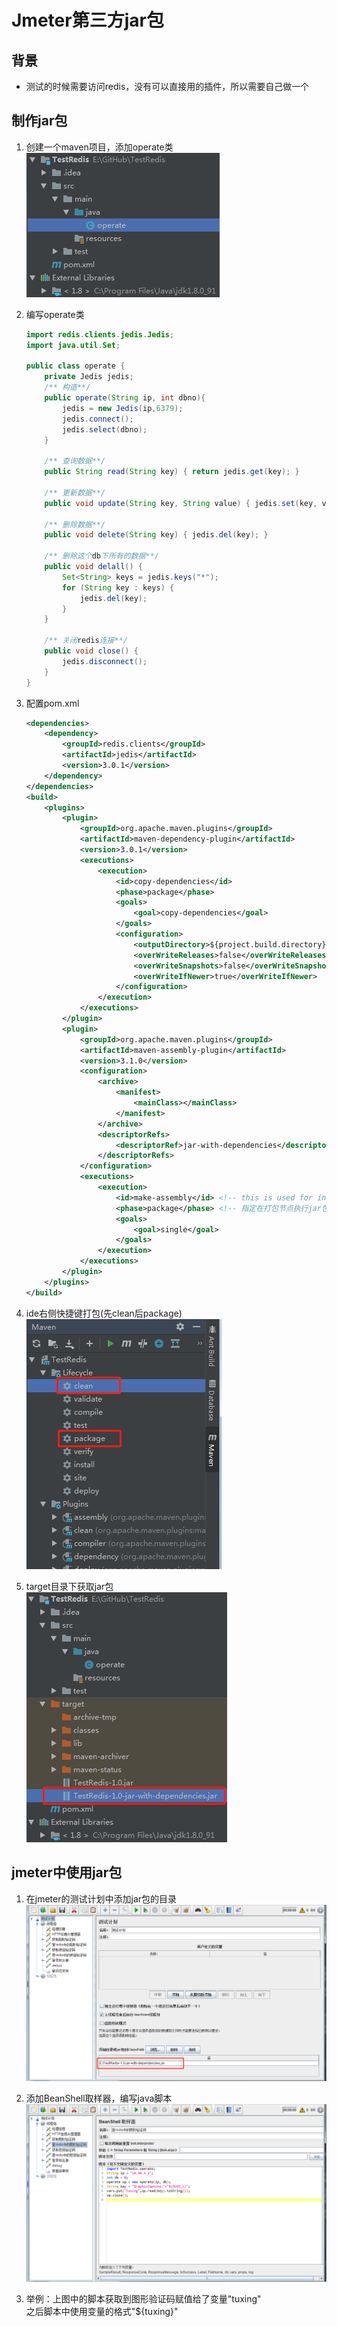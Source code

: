 # Jmeter第三方jar包   

## 背景  
- 测试的时候需要访问redis，没有可以直接用的插件，所以需要自己做一个    

## 制作jar包   
1. 创建一个maven项目，添加operate类  
    ![image](pic/threebao/threebao01.png)   
    
2. 编写operate类
    ```java
    import redis.clients.jedis.Jedis;
    import java.util.Set;
    
    public class operate {
        private Jedis jedis;
        /** 构造**/
        public operate(String ip, int dbno){
            jedis = new Jedis(ip,6379);
            jedis.connect();
            jedis.select(dbno);
        }
    
        /** 查询数据**/
        public String read(String key) { return jedis.get(key); }
    
        /** 更新数据**/
        public void update(String key, String value) { jedis.set(key, value); }
    
        /** 删除数据**/
        public void delete(String key) { jedis.del(key); }
    
        /** 删除这个db下所有的数据**/
        public void delall() {
            Set<String> keys = jedis.keys("*");
            for (String key : keys) {
                jedis.del(key);
            }
        }
    
        /** 关闭redis连接**/
        public void close() {
            jedis.disconnect();
        }
    }
    ```    
    
3. 配置pom.xml  
    ```xml
    <dependencies>
        <dependency>
            <groupId>redis.clients</groupId>
            <artifactId>jedis</artifactId>
            <version>3.0.1</version>
        </dependency>
    </dependencies>
    <build>
        <plugins>
            <plugin>
                <groupId>org.apache.maven.plugins</groupId>
                <artifactId>maven-dependency-plugin</artifactId>
                <version>3.0.1</version>
                <executions>
                    <execution>
                        <id>copy-dependencies</id>
                        <phase>package</phase>
                        <goals>
                            <goal>copy-dependencies</goal>
                        </goals>
                        <configuration>
                            <outputDirectory>${project.build.directory}/lib</outputDirectory>
                            <overWriteReleases>false</overWriteReleases>
                            <overWriteSnapshots>false</overWriteSnapshots>
                            <overWriteIfNewer>true</overWriteIfNewer>
                        </configuration>
                    </execution>
                </executions>
            </plugin>
            <plugin>
                <groupId>org.apache.maven.plugins</groupId>
                <artifactId>maven-assembly-plugin</artifactId>
                <version>3.1.0</version>
                <configuration>
                    <archive>
                        <manifest>
                            <mainClass></mainClass>
                        </manifest>
                    </archive>
                    <descriptorRefs>
                        <descriptorRef>jar-with-dependencies</descriptorRef>
                    </descriptorRefs>
                </configuration>
                <executions>
                    <execution>
                        <id>make-assembly</id> <!-- this is used for inheritance merges -->
                        <phase>package</phase> <!-- 指定在打包节点执行jar包合并操作 -->
                        <goals>
                            <goal>single</goal>
                        </goals>
                    </execution>
                </executions>
            </plugin>
        </plugins>
    </build>
    ```
4. ide右侧快捷键打包(先clean后package)  
   ![image](pic/threebao/threebao03.png)  
   
5. target目录下获取jar包  
   ![image](pic/threebao/threebao02.png)  
 

## jmeter中使用jar包    
1. 在jmeter的测试计划中添加jar包的目录  
   ![image](pic/threebao/threebao04.png)          

2. 添加BeanShell取样器，编写java脚本    
   ![image](pic/threebao/threebao05.png)      
    
3. 举例：上图中的脚本获取到图形验证码赋值给了变量"tuxing"   
    之后脚本中使用变量的格式"${tuxing}" 
